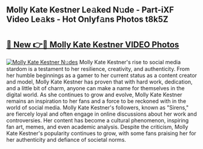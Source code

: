 ## Molly Kate Kestner Le𝚊ked N𝚞de - Part-iXF Video Le𝚊ks - Hot Onlyf𝚊ns Photos t8k5Z

# <h2><a href="http://ab55327.deff.icu/?id=Molly+Kate+Kestner">🔗 New 👉🔴 Molly Kate Kestner VIDEO Photos</a></h2>

[![Molly Kate Kestner N𝚞des](https://i.imgur.com/rIISA9y.gif)](http://ab55327.deff.icu/?id=Molly+Kate+Kestner)
Molly Kate Kestner's rise to social media stardom is a testament to her resilience, creativity, and authenticity. From her humble beginnings as a gamer to her current status as a content creator and model, Molly Kate Kestner has proven that with hard work, dedication, and a little bit of charm, anyone can make a name for themselves in the digital world. As she continues to grow and evolve, Molly Kate Kestner remains an inspiration to her fans and a force to be reckoned with in the world of social media. Molly Kate Kestner's followers, known as "Sirens," are fiercely loyal and often engage in online discussions about her work and controversies. Her content has become a cultural phenomenon, inspiring fan art, memes, and even academic analysis. Despite the criticism, Molly Kate Kestner's popularity continues to grow, with some fans praising her for her authenticity and defiance of societal norms.
